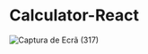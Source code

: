 # Calculator-React
![Captura de Ecrã (317)](https://user-images.githubusercontent.com/71661551/217689071-36c94d9b-c710-41f9-abb5-0c5b2a3bc4ac.png)
